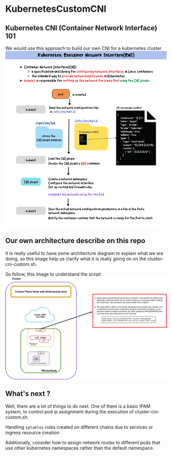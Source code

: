 # KubernetesCustomCNI

## Kubernetes CNI (Container Network Interface) 101
We would use this approach to build our own CNI for a kubernetes cluster 
![Alt text](/images/1_u01ilFzfMjMm_TXZt2Lyiw.webp?raw=true "Kubernetes CNI basics")

## Our own architecture describe on this repo
It is really useful to have some architecture diagram to explain what we are doing, so this image help us clarify what it is really going on on the cluster-cni-custom.sh. 

So follow, this image to understand the script
![Alt text](/images/example.drawio.png?raw=true "Optional Title")

## What's next ?
Well, there are a lot of things to do next. One of them is a basic IPAM system, to control pod ip assignment during the execution of cluster-cni-custom.sh. 

Handling ``iptables`` rules created on different chains due to services or ingress resource creation

Additionally, consider how to assign network routes to different pods that use other kubernetes namespaces rather than the default namespace.